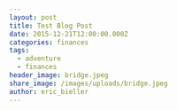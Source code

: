 ```yaml
---
layout: post
title: Test Blog Post
date: 2015-12-21T12:00:00.000Z
categories: finances
tags:
  - adventure
  - finances
header_image: bridge.jpeg
share_image: /images/uploads/bridge.jpeg
author: eric_bieller
---
```

